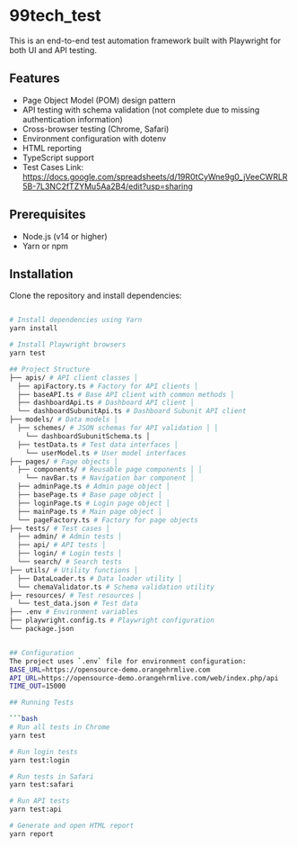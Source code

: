 # 99tech_test

This is an end-to-end test automation framework built with Playwright for both UI and API testing.

## Features

- Page Object Model (POM) design pattern
- API testing with schema validation (not complete due to missing authentication information)
- Cross-browser testing (Chrome, Safari)
- Environment configuration with dotenv
- HTML reporting
- TypeScript support
- Test Cases Link: https://docs.google.com/spreadsheets/d/19R0tCyWne9g0_jVeeCWRLR5B-7L3NC2fTZYMu5Aa2B4/edit?usp=sharing

## Prerequisites

- Node.js (v14 or higher)
- Yarn or npm

## Installation

Clone the repository and install dependencies:

```bash

# Install dependencies using Yarn
yarn install

# Install Playwright browsers
yarn test

## Project Structure
├── apis/ # API client classes │ 
  ├── apiFactory.ts # Factory for API clients │ 
  ├── baseAPI.ts # Base API client with common methods │ 
  ├── dashboardApi.ts # Dashboard API client │ 
  └── dashboardSubunitApi.ts # Dashboard Subunit API client 
├── models/ # Data models │ 
  ├── schemes/ # JSON schemas for API validation │ │ 
    └── dashboardSubunitSchema.ts │ 
  ├── testData.ts # Test data interfaces │ 
    └── userModel.ts # User model interfaces 
├── pages/ # Page objects │ 
  ├── components/ # Reusable page components │ │ 
    └── navBar.ts # Navigation bar component │ 
  ├── adminPage.ts # Admin page object │ 
  ├── basePage.ts # Base page object │ 
  ├── loginPage.ts # Login page object │ 
  ├── mainPage.ts # Main page object │ 
  └── pageFactory.ts # Factory for page objects 
├── tests/ # Test cases │ 
  ├── admin/ # Admin tests │ 
  ├── api/ # API tests │ 
  ├── login/ # Login tests │ 
  └── search/ # Search tests 
├── utils/ # Utility functions │ 
  ├── DataLoader.ts # Data loader utility │ 
  └── chemaValidator.ts # Schema validation utility 
├── resources/ # Test resources │ 
  └── test_data.json # Test data 
├── .env # Environment variables 
├── playwright.config.ts # Playwright configuration 
└── package.json


## Configuration
The project uses `.env` file for environment configuration:
BASE_URL=https://opensource-demo.orangehrmlive.com 
API_URL=https://opensource-demo.orangehrmlive.com/web/index.php/api 
TIME_OUT=15000

## Running Tests

```bash
# Run all tests in Chrome
yarn test

# Run login tests
yarn test:login

# Run tests in Safari
yarn test:safari

# Run API tests
yarn test:api

# Generate and open HTML report
yarn report
